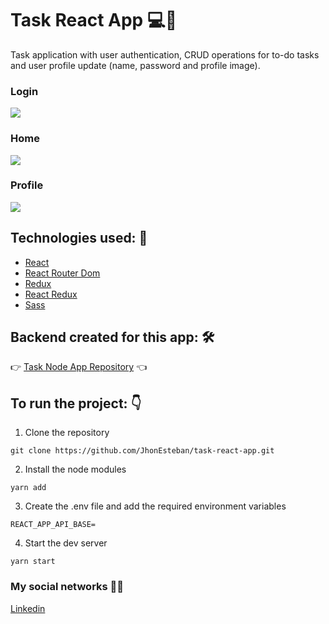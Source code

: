 # Task React App 💻💼

Task application with user authentication, CRUD operations for to-do tasks and user profile update (name, password and profile image).

### Login

![](https://i.imgur.com/qA5vfIB.png)

### Home

![](https://i.imgur.com/eZsiKC0.png)

### Profile

![](https://i.imgur.com/6SXSuuO.png)

## Technologies used: 📕

- [React](https://reactjs.org/ 'Click here')
- [React Router Dom](https://reactrouter.com/web/guides/quick-start 'Click here')
- [Redux](https://es.redux.js.org/ 'Click here')
- [React Redux](https://react-redux.js.org/ 'Click here')
- [Sass](https://sass-lang.com/ 'Click here')

## Backend created for this app: 🛠

👉 [Task Node App Repository](https://github.com/JhonEsteban/task-node-app 'Click here') 👈

## To run the project: 👇

1. Clone the repository

```
git clone https://github.com/JhonEsteban/task-react-app.git
```

2. Install the node modules

```
yarn add
```

3. Create the .env file and add the required environment variables

```
REACT_APP_API_BASE=
```

4. Start the dev server

```
yarn start
```

### My social networks 👋🏼

[Linkedin](https://www.linkedin.com/in/jhon-esteban-herrera 'My Linkendin')
